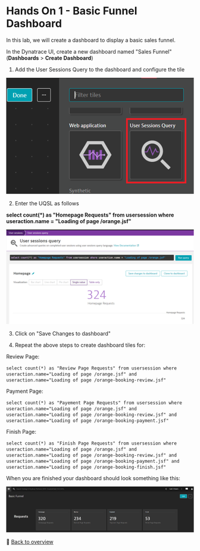 # Hands On 1 - Basic Funnel Dashboard

In this lab, we will create a dashboard to display a basic sales funnel.

In the Dynatrace UI, create a new dashboard named "Sales Funnel" (**Dashboards** > **Create Dashboard**)  

1. Add the User Sessions Query to the dashboard and configure the tile

![USQL Icon](/img/usql-icon.PNG)

2. Enter the UQSL as follows

**select count(*) as "Homepage Requests" from usersession where useraction.name = "Loading of page /orange.jsf"**

![USQL](/img/usql-query.PNG)

3. Click on "Save Changes to dashboard"

4. Repeat the above steps to create dashboard tiles for:

  Review Page:
  
    select count(*) as "Review Page Requests" from usersession where useraction.name="Loading of page /orange.jsf" and useraction.name="Loading of page /orange-booking-review.jsf"

  Payment Page:
  
    select count(*) as "Payement Page Requests" from usersession where useraction.name="Loading of page /orange.jsf" and useraction.name="Loading of page /orange-booking-review.jsf" and useraction.name="Loading of page /orange-booking-payment.jsf"

  Finish Page:
  
    select count(*) as "Finish Page Requests" from usersession where useraction.name="Loading of page /orange.jsf" and useraction.name="Loading of page /orange-booking-review.jsf" and useraction.name="Loading of page /orange-booking-payment.jsf" and useraction.name="Loading of page /orange-booking-finish.jsf"

When you are finished your dashboard should look something like this:

![Dashboard Basic Funnel](/img/usql-basic-funnel.PNG)


:arrow_up_small: [Back to overview](/README.md)